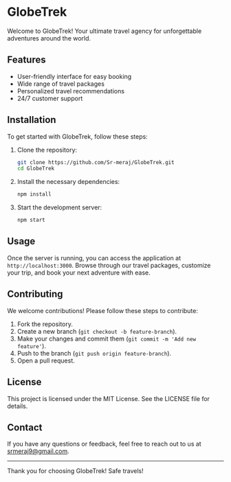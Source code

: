 # GlobeTrek

Welcome to GlobeTrek! Your ultimate travel agency for unforgettable adventures around the world.

## Features

- User-friendly interface for easy booking
- Wide range of travel packages
- Personalized travel recommendations
- 24/7 customer support

## Installation

To get started with GlobeTrek, follow these steps:

1. Clone the repository:
    ```bash
    git clone https://github.com/Sr-meraj/GlobeTrek.git
    cd GlobeTrek
    ```

2. Install the necessary dependencies:
    ```bash
    npm install
    ```

3. Start the development server:
    ```bash
    npm start
    ```

## Usage

Once the server is running, you can access the application at `http://localhost:3000`. Browse through our travel packages, customize your trip, and book your next adventure with ease.

## Contributing

We welcome contributions! Please follow these steps to contribute:

1. Fork the repository.
2. Create a new branch (`git checkout -b feature-branch`).
3. Make your changes and commit them (`git commit -m 'Add new feature'`).
4. Push to the branch (`git push origin feature-branch`).
5. Open a pull request.

## License

This project is licensed under the MIT License. See the LICENSE file for details.

## Contact

If you have any questions or feedback, feel free to reach out to us at srmeraj9@gmail.com.

---

Thank you for choosing GlobeTrek! Safe travels!
